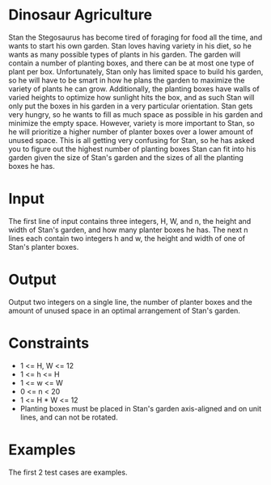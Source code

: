 # Dinosaur Agriculture

Stan the Stegosaurus has become tired of foraging for food all the time, and wants to start his own garden. Stan loves having variety in his diet, so he wants as many possible types of plants in his garden. The garden will contain a number of planting boxes, and there can be at most one type of plant per box. Unfortunately, Stan only has limited space to build his garden, so he will have to be smart in how he plans the garden to maximize the variety of plants he can grow. Additionally, the planting boxes have walls of varied heights to optimize how sunlight hits the box, and as such Stan will only put the boxes in his garden in a very particular orientation. Stan gets very hungry, so he wants to fill as much space as possible in his garden and minimize the empty space. However, variety is more important to Stan, so he will prioritize a higher number of planter boxes over a lower amount of unused space. This is all getting very confusing for Stan, so he has asked you to figure out the highest number of planting boxes Stan can fit into his garden given the size of Stan's garden and the sizes of all the planting boxes he has.

# Input

The first line of input contains three integers, H, W, and n, the height and width of Stan's garden, and how many planter boxes he has.
The next n lines each contain two integers h and w, the height and width of one of Stan's planter boxes.

# Output

Output two integers on a single line, the number of planter boxes and the amount of unused space in an optimal arrangement of Stan's garden.

# Constraints

* 1 <= H, W <= 12
* 1 <= h <= H
* 1 <= w <= W
* 0 <= n < 20
* 1 <= H * W <= 12
* Planting boxes must be placed in Stan's garden axis-aligned and on unit lines, and can not be rotated.

# Examples

The first 2 test cases are examples.
